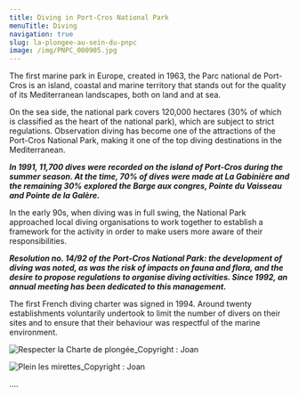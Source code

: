 ```yaml
---
title: Diving in Port-Cros National Park
menuTitle: Diving
navigation: true
slug: la-plongee-au-sein-du-pnpc
image: /img/PNPC_000905.jpg
---
```

The first marine park in Europe, created in 1963, the Parc national de Port-Cros is an island, coastal and marine territory that stands out for the quality of its Mediterranean landscapes, both on land and at sea.

On the sea side, the national park covers 120,000 hectares (30% of which is classified as the heart of the national park), which are subject to strict regulations. Observation diving has become one of the attractions of the Port-Cros National Park, making it one of the top diving destinations in the Mediterranean.

***In 1991, 11,700 dives were recorded on the island of Port-Cros during the summer season. At the time, 70% of dives were made at La Gabinière and the remaining 30% explored the Barge aux congres, Pointe du Vaisseau and Pointe de la Galère.***

In the early 90s, when diving was in full swing, the National Park approached local diving organisations to work together to establish a framework for the activity in order to make users more aware of their responsibilities.

***Resolution no. 14/92 of the Port-Cros National Park: the development of diving was noted, as was the risk of impacts on fauna and flora, and the desire to propose regulations to organise diving activities. Since 1992, an annual meeting has been dedicated to this management.***

The first French diving charter was signed in 1994. Around twenty establishments voluntarily undertook to limit the number of divers on their sites and to ensure that their behaviour was respectful of the marine environment.

![](/img/PNPC_000912_2.jpg "Respecter la Charte de plongée_Copyright : Joan")

![](/img/PNPC_003369_2.jpg "Plein les mirettes_Copyright : Joan")

....

